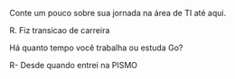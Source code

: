 Conte um pouco sobre sua jornada na área de TI até aqui.

R. Fiz transicao de carreira

Há quanto tempo você trabalha ou estuda Go?

R- Desde quando entrei na PISMO